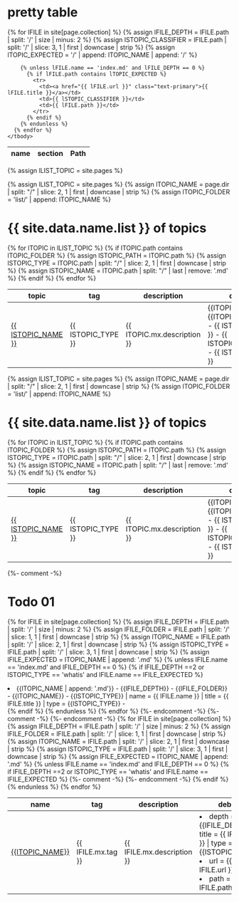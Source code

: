 
# pretty table
<div class="container my-4">
  <table class="table table-striped table-bordered sortable">
    <thead>
      <tr>
        <th>name</th>
        <th>section</th>
        <th>Path</th>
      </tr>
    </thead>
    <tbody>
      {% for lFILE in site[page.collection] %}
        {% assign lFILE_DEPTH        = lFILE.path | split: '/' | size | minus: 2 %}
        {% assign lSTOPIC_CLASSIFIER = lFILE.path | split: '/' | slice: 3, 1 | first | downcase | strip %}
        {% assign lTOPIC_EXPECTED    = '/' | append: lTOPIC_NAME | append: '/' %}
        
        {% unless lFILE.name == 'index.md' and lFILE_DEPTH == 0 %}
          {% if lFILE.path contains lTOPIC_EXPECTED %}
            <tr>
              <td><a href="{{ lFILE.url }}" class="text-primary">{{ lFILE.title }}</a></td>
              <td>{{ lSTOPIC_CLASSIFIER }}</td>
              <td>{{ lFILE.path }}</td>
            </tr>
          {% endif %}
        {% endunless %}
      {% endfor %}
    </tbody>
  </table>
</div>





<!-- define var -->
{% assign lLIST_TOPIC         = site.pages %}


<!-- define var -->
{% assign lLIST_TOPIC  = site.pages %}
{% assign lTOPIC_NAME    = page.dir  | split: "/"  | slice: 2, 1 | first | downcase | strip %}
{% assign lTOPIC_FOLDER  = 'list/' | append: lTOPIC_NAME %}

<h1> {{ site.data.name.list }} of topics </h1>

<table class="sortable">
  <thead>
    <tr>
      <th translate='no'>topic</th>
      <th translate='no'>tag</th>
      <th >description</th>
      <th>debug</th>
    </tr>
  </thead>
  <tbody>
  {% for lTOPIC in lLIST_TOPIC %}
  {% if lTOPIC.path contains lTOPIC_FOLDER %}
  {% assign lSTOPIC_PATH  = lTOPIC.path   %}
  {% assign lSTOPIC_TYPE  = lTOPIC.path  | split: "/"  | slice: 2, 1 | first | downcase | strip %}
  {% assign lSTOPIC_NAME  = lTOPIC.path  |  split: "/" | last | remove: '.md' %}
  <tr>
    <td translate='no'><a href="/{{ lSTOPIC_PATH | remove: '.md' }}">{{ lSTOPIC_NAME }}</a></td>
    <td translate='no'>{{ lSTOPIC_TYPE }}</td>
    <td>{{ lTOPIC.mx.description }}</td>
    <td>{{lTOPIC_NAME}} - {{lTOPIC_FOLDER}} - {{ lSTOPIC_PATH }} - {{ lSTOPIC_NAME }} - {{ lSTOPIC_FILE }}</td>
  </tr>
  {% endif %}
  {% endfor %}
  </tbody>
</table>



<!-- define var -->
{% assign lLIST_TOPIC  = site.pages %}
{% assign lTOPIC_NAME    = page.dir  | split: "/"  | slice: 2, 1 | first | downcase | strip %}
{% assign lTOPIC_FOLDER  = 'list/' | append: lTOPIC_NAME %}

<h1> {{ site.data.name.list }} of topics </h1>

<table class="sortable">
  <thead>
    <tr>
      <th translate='no'>topic</th>
      <th translate='no'>tag</th>
      <th >description</th>
      <th>debug</th>
    </tr>
  </thead>
  <tbody>
  {% for lTOPIC in lLIST_TOPIC %}
  {% if lTOPIC.path contains lTOPIC_FOLDER %}
  {% assign lSTOPIC_PATH  = lTOPIC.path   %}
  {% assign lSTOPIC_TYPE  = lTOPIC.path  | split: "/"  | slice: 2, 1 | first | downcase | strip %}
  {% assign lSTOPIC_NAME  = lTOPIC.path  |  split: "/" | last | remove: '.md' %}
  <tr>
    <td translate='no'><a href="/{{ lSTOPIC_PATH | remove: '.md' }}">{{ lSTOPIC_NAME }}</a></td>
    <td translate='no'>{{ lSTOPIC_TYPE }}</td>
    <td>{{ lTOPIC.mx.description }}</td>
    <td>{{lTOPIC_NAME}} - {{lTOPIC_FOLDER}} - {{ lSTOPIC_PATH }} - {{ lSTOPIC_NAME }} - {{ lSTOPIC_FILE }}</td>
  </tr>
  {% endif %}
  {% endfor %}
  </tbody>
</table>






{%- comment -%} 
# Todo 01
{% for lFILE in site[page.collection] %}
{% assign lFILE_DEPTH  = lFILE.path | split: '/' | size | minus: 2 %}
{% assign lFILE_FOLDER = lFILE.path | split: '/' | slice: 1, 1 | first | downcase | strip %}
{% assign lTOPIC_NAME  = lFILE.path | split: '/' | slice: 2, 1 | first | downcase | strip %}
{% assign lSTOPIC_TYPE = lFILE.path | split: '/' | slice: 3, 1 | first | downcase | strip %}
{% assign lFILE_EXPECTED = lTOPIC_NAME | append: '.md' %}
{% unless lFILE.name == 'index.md' and lFILE_DEPTH == 0  %} 
{% if  lFILE_DEPTH ==2  or lSTOPIC_TYPE == 'whatis' and lFILE.name == lFILE_EXPECTED %}
  <li>{{lTOPIC_NAME | append: '.md'}} - {{lFILE_DEPTH}} - {{lFILE_FOLDER}} - {{lTOPIC_NAME}} - {{lSTOPIC_TYPE}}  | name = {{ lFILE.name }} | title = {{ lFILE.title }} | type = {{lSTOPIC_TYPE}} - <!--url = {{ lFILE.url }} - path = {{ lFILE.path }} --></li>
{% endif %}
{% endunless %}
{% endfor %}
 {%- endcomment -%}



<table class="sortable">
  <thead>
    <tr>
      <th translate='no'>name</th>
      <th translate='no'>tag</th>
      <th >description</th>
      {%- comment -%} <th>debug</th> {%- endcomment -%}
    </tr>
  </thead>
  <tbody>
{% for lFILE in site[page.collection] %}
{% assign lFILE_DEPTH  = lFILE.path | split: '/' | size | minus: 2 %}
{% assign lFILE_FOLDER = lFILE.path | split: '/' | slice: 1, 1 | first | downcase | strip %}
{% assign lTOPIC_NAME  = lFILE.path | split: '/' | slice: 2, 1 | first | downcase | strip %}
{% assign lSTOPIC_TYPE = lFILE.path | split: '/' | slice: 3, 1 | first | downcase | strip %}
{% assign lFILE_EXPECTED = lTOPIC_NAME | append: '.md' %}
{% unless lFILE.name == 'index.md' and lFILE_DEPTH == 0  %} 
{% if  lFILE_DEPTH ==2  or lSTOPIC_TYPE == 'whatis' and lFILE.name == lFILE_EXPECTED %}
  <tr>
    <td translate='no'><a href='{{ lFILE.url }}'>{{lTOPIC_NAME}}</a></td>
    <td translate='no'>{{ lFILE.mx.tag }}</td>
    <td>{{ lFILE.mx.description }}</td>
    {%- comment -%} <td><li>depth = {{lFILE_DEPTH}} | title = {{ lFILE.title }} | type = {{lSTOPIC_TYPE}} </li> <li>url = {{ lFILE.url }}</li><li>path = {{ lFILE.path }}</li></td> {%- endcomment -%}
  </tr>
  {% endif %}
  {% endunless %}
  {% endfor %}
  </tbody>
</table>

<!--   
<img src="{{ collection.icon }}"                                              alt="{{ collection.label }} icon" class="img-fluid" style="width: 100px; height: 100px;">
<img src="{{ '/assets/icons/' | append: collection.label | append: '.svg' }}" alt="{{ collection.label }} icon" class="img-fluid" style="width: 100px; height: 100px;">
 -->


<!-- <h1>Browse by categories</h1>

{% for collection in site.collections %}
{% unless collection.label == "posts" %}
<li>
<img src="{{ collection.icon }}" alt="{{ collection.label }} icon" style="width: 20px; height: 20px;"/>
<a href="{{ site.baseurl }}/{{ collection.label }}/index.html">{{ collection.label | capitalize }}</a>
</li>
{% endunless %}
{% endfor %}
 -->



<!-- 


<table class="sortable">
  <thead>
    <tr>
      <th>name</th>
      <th translate='no'>tag</th>
      <th>description</th>
      <th>debug</th>
    </tr>
  </thead>
  <tbody>
    {% for lTOPIC in lLIST_TOPIC %}
      {% assign lTOPIC_DEPTH = lTOPIC.path  |  split: "/" | size %}
      {% assign lTOPIC_NAME  = lTOPIC.path  | split: "/"  | slice: 1, 1 | first | downcase | strip %}
      {% assign lTOPIC_TYPE  = lTOPIC.path  |  split: "/" | slice: 2, 1 | first | downcase | strip %}
      {% assign lTOPIC_FILE  = lTOPIC.path  |  split: "/" | last | remove: '.md' %}
      {% if lTOPIC_FILE == 'README' or lTOPIC_TYPE == 'whatis' and lTOPIC_NAME == lTOPIC_FILE %}
      <tr>
        <td translate='no'><a href="{{ lTOPIC.path | remove: '.md' }}">{{ lTOPIC_NAME }}</a></td>
        <td translate='no'>{{ lTOPIC.mx.domain }}</td>
        <td>{{ lTOPIC.mx.description }}</td>
        <td>{{ lTOPIC.path }} - {{ lTOPIC_DEPTH }} - {{ lTOPIC_NAME }} - {{ lTOPIC_TYPE }} - {{ lTOPIC_FILE }} </td>
      </tr>
      {% endif %}
    {% endfor %}
  </tbody>
</table> -->
